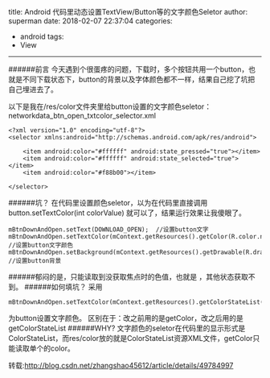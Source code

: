title: Android 代码里动态设置TextView/Button等的文字颜色Seletor
author: superman
date: 2018-02-07 22:37:04
categories:
- android
tags:
- View
---

######前言 
今天遇到个很蛋疼的问题，下载时，多个按钮共用一个button，也就是不同下载状态下，button的背景以及字体颜色都不一样，结果自己挖了坑把自己埋进去了。
<!--more-->
以下是我在/res/color文件夹里给button设置的文字颜色seletor：networkdata_btn_open_txtcolor_selector.xml
```
<?xml version="1.0" encoding="utf-8"?>
<selector xmlns:android="http://schemas.android.com/apk/res/android">

    <item android:color="#ffffff" android:state_pressed="true"></item>
    <item android:color="#ffffff" android:state_selected="true"></item>
    <item android:color="#f88b00"></item>

</selector>
```
######坑？ 
在代码里设置颜色seletor，以为在代码里直接调用 button.setTextColor(int colorValue) 就可以了，结果运行效果让我傻眼了。
```
mBtnDownAndOpen.setText(DOWNLOAD_OPEN);  //设置button文字
mBtnDownAndOpen.setTextColor(mContext.getResources().getColor(R.color.networkdata_btn_open_txtcolor_selector));    //设置button文字颜色
mBtnDownAndOpen.setBackground(mContext.getResources().getDrawable(R.drawable.networkdata_btn_open_selector));    //设置button背景
```
######郁闷的是，只能读取到没获取焦点时的色值，也就是 <item android:color="#f88b00"></item> ，其他状态获取不到。
######如何填坑？ 
采用 
```
mBtnDownAndOpen.setTextColor(mContext.getResources().getColorStateList(R.color.networkdata_btn_open_txtcolor_selector)); 
```
为button设置文字颜色。
区别在于：改之前用的是getColor，改之后用的是getColorStateList
######WHY? 
文字颜色的seletor在代码里的显示形式是ColorStateList，而res/color放的就是ColorStateList资源XML文件，getColor只能读取单个的color。

转载:http://blog.csdn.net/zhangshao45612/article/details/49784997